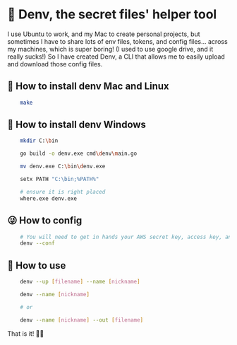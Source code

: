 # 🥸 Denv, the secret files' helper tool
I use Ubuntu to work, and my Mac to create personal projects, but sometimes I have to share lots of env files, tokens, and config files... across my machines, which is super boring! (I used to use google drive, and it really sucks!)
So I have created Denv, a CLI that allows me to easily upload and download those config files.

## 🤩 How to install denv Mac and Linux
```bash
    make
```

## 🤩 How to install denv Windows
```bash
    mkdir C:\bin
```
```bash
    go build -o denv.exe cmd\denv\main.go
```
```bash
    mv denv.exe C:\bin\denv.exe
```
```bash
    setx PATH "C:\bin;%PATH%"
```
```bash
    # ensure it is right placed
    where.exe denv.exe
```

## 😜 How to config
```bash
    # You will need to get in hands your AWS secret key, access key, and a S3 bucket name
    denv --conf
```

## 🤯 How to use
```bash
    denv --up [filename] --name [nickname]
```

```bash
    denv --name [nickname]

    # or

    denv --name [nickname] --out [filename]
```

That is it! 👋🏻
